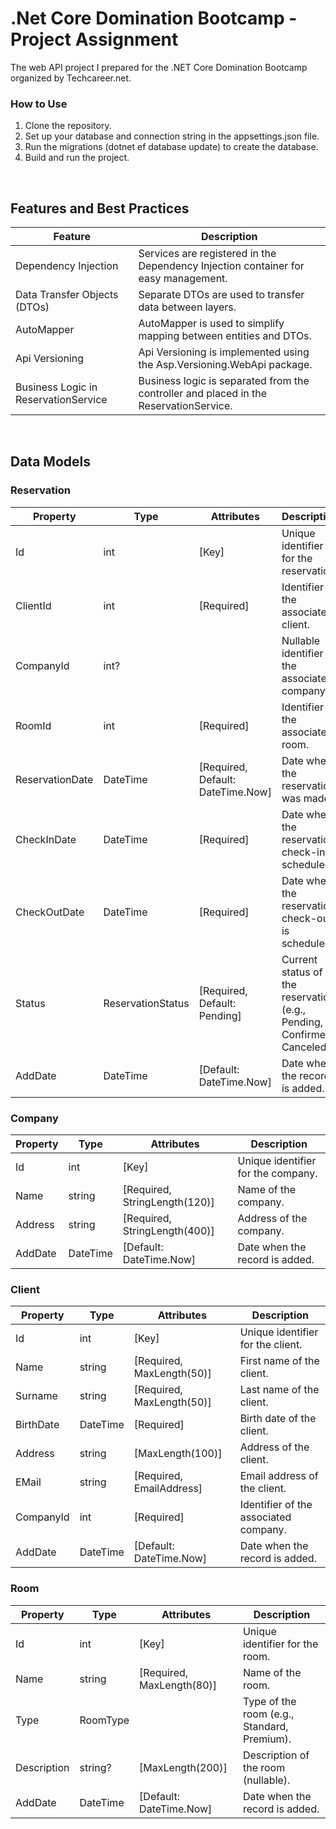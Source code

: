 # .Net Core Domination Bootcamp - Project Assignment
The web API project I prepared for the .NET Core Domination Bootcamp organized by Techcareer.net.

### How to Use
1. Clone the repository.
2. Set up your database and connection string in the appsettings.json file.
3. Run the migrations (dotnet ef database update) to create the database.
4. Build and run the project.

<br />

## Features and Best Practices

| Feature                          | Description                                                  |
| -------------------------------- | ------------------------------------------------------------ |
| Dependency Injection             | Services are registered in the Dependency Injection container for easy management. |
| Data Transfer Objects (DTOs)     | Separate DTOs are used to transfer data between layers.      |
| AutoMapper                       | AutoMapper is used to simplify mapping between entities and DTOs. |
| Api Versioning                   | Api Versioning is implemented using the Asp.Versioning.WebApi package. |
| Business Logic in ReservationService | Business logic is separated from the controller and placed in the ReservationService. |

<br />

## Data Models
### Reservation

| Property       | Type                    | Attributes                  | Description                                            |
| -------------- | ----------------------- | --------------------------- | ------------------------------------------------------ |
| Id             | int                     | [Key]                       | Unique identifier for the reservation.                  |
| ClientId       | int                     | [Required]                  | Identifier of the associated client.                   |
| CompanyId      | int?                    |                             | Nullable identifier of the associated company.         |
| RoomId         | int                     | [Required]                  | Identifier of the associated room.                     |
| ReservationDate| DateTime                | [Required, Default: DateTime.Now] | Date when the reservation was made.                |
| CheckInDate    | DateTime                | [Required]                  | Date when the reservation check-in is scheduled.       |
| CheckOutDate   | DateTime                | [Required]                  | Date when the reservation check-out is scheduled.      |
| Status         | ReservationStatus       | [Required, Default: Pending]| Current status of the reservation (e.g., Pending, Confirmed, Canceled). |
| AddDate        | DateTime                | [Default: DateTime.Now]     | Date when the record is added.                          |

### Company

| Property | Type   | Attributes                         | Description                        |
| -------- | ------ | ---------------------------------- | ---------------------------------- |
| Id       | int    | [Key]                              | Unique identifier for the company. |
| Name     | string | [Required, StringLength(120)]       | Name of the company.               |
| Address  | string | [Required, StringLength(400)]       | Address of the company.            |
| AddDate  | DateTime  | [Default: DateTime.Now]     | Date when the record is added.      |

### Client

| Property  | Type      | Attributes                        | Description                                    |
| --------- | --------- | --------------------------------- | ---------------------------------------------- |
| Id        | int       | [Key]                             | Unique identifier for the client.               |
| Name      | string    | [Required, MaxLength(50)]          | First name of the client.                      |
| Surname   | string    | [Required, MaxLength(50)]          | Last name of the client.                       |
| BirthDate | DateTime  | [Required]                        | Birth date of the client.                      |
| Address   | string    | [MaxLength(100)]                   | Address of the client.                         |
| EMail     | string    | [Required, EmailAddress]           | Email address of the client.                   |
| CompanyId | int       | [Required]                        | Identifier of the associated company.         |
| AddDate   | DateTime  | [Default: DateTime.Now]     | Date when the record is added.          |

### Room

| Property   | Type      | Attributes                        | Description                                    |
| ---------- | --------- | --------------------------------- | ---------------------------------------------- |
| Id         | int       | [Key]                             | Unique identifier for the room.                |
| Name       | string    | [Required, MaxLength(80)]          | Name of the room.                             |
| Type       | RoomType  |                                   | Type of the room (e.g., Standard, Premium).   |
| Description| string?   | [MaxLength(200)]                   | Description of the room (nullable).           |
| AddDate   | DateTime  | [Default: DateTime.Now]     | Date when the record is added.          |

